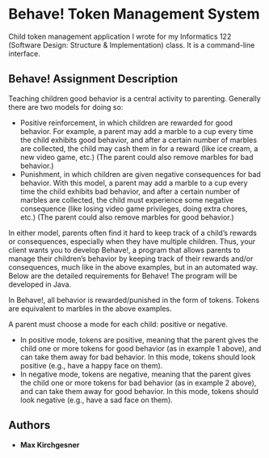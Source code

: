 # Behave! Token Management System
Child token management application I wrote for my Informatics 122 (Software Design: Structure &amp; Implementation) class. It is a command-line interface. 

## Behave! Assignment Description

Teaching children good behavior is a central activity to parenting. Generally there are two models for doing so:

* Positive reinforcement, in which children are rewarded for good behavior. For example, a parent may add a marble to a cup every time the child exhibits good behavior, and after a certain number of marbles are collected, the child may cash them in for a reward (like ice cream, a new video game, etc.) (The parent could also remove marbles for bad behavior.)
* Punishment, in which children are given negative consequences for bad behavior. With this model, a parent may add a marble to a cup every time the child exhibits bad behavior, and after a certain number of marbles are collected, the child must experience some negative consequence (like losing video game privileges, doing extra chores, etc.) (The parent could also remove marbles for good behavior.)

In either model, parents often find it hard to keep track of a child’s rewards or consequences, especially when they have multiple children. Thus, your client wants you to develop Behave!, a program that allows parents to manage their children’s behavior by keeping track of their rewards and/or consequences, much like in the above examples, but in an automated way. Below are the detailed requirements for Behave! The program will be developed in Java.

In Behave!, all behavior is rewarded/punished in the form of tokens. Tokens are equivalent to marbles in the above examples.

A parent must choose a mode for each child: positive or negative.

* In positive mode, tokens are positive, meaning that the parent gives the child one or more tokens for good behavior (as in example 1 above), and can take them away for bad behavior. In this mode, tokens should look positive (e.g., have a happy face on them).
* In negative mode, tokens are negative, meaning that the parent gives the child one or more tokens for bad behavior (as in example 2 above), and can take them away for good behavior. In this mode, tokens should look negative (e.g., have a sad face on them).

## Authors

* **Max Kirchgesner**
